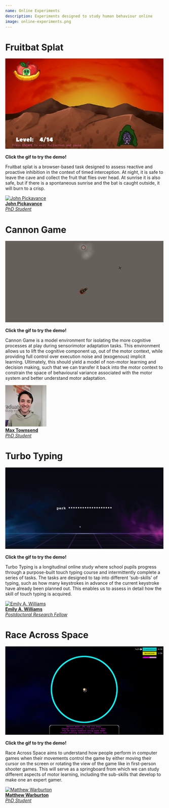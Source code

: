 ```yaml
---
name: Online Experiments
description: Experiments designed to study human behaviour online
image: online-experiments.png
---
```


# Fruitbat Splat

[![Fruitbat Splat](/static/files/fruity.gif "Fruitbat Splat")](www.fruitbatsplat.com/demo)

**Click the gif to try the demo!**

Fruitbat splat is a browser-based task designed to assess reactive and proactive inhibition in the context of timed interception. 
At night, it is safe to leave the cave and collect the fruit that flies over head. 
At sunrise it is also safe, but if there is a spontaneous sunrise and the bat is caught outside, it will burn to a crisp.

<a class="personbox" href="/people/john-pickavance/"> 
<img class="person" src="/static/people-images/jp.jpg" alt="John Pickavance"/> 
<br><strong>John Pickavance</strong><br><em>PhD Student</em>
</a>

<br>

# Cannon Game

[![Cannon Game](/static/files/shooty.gif "Cannon Game")](https://live.d3j79ry36dacsl.amplifyapp.com/)

**Click the gif to try the demo!**

Cannon Game is a model environment for isolating the more cognitive processes at play during sensorimotor adaptation tasks. 
This environment allows us to lift the cognitive component up, out of the motor context, while providing full control over execution noise and (exogenous) implicit learning. 
Ultimately, this should yield a model of non-motor learning and decision making, such that we can transfer it back into the motor context to constrain the space of behavioural variance associated with the motor system and better understand motor adaptation.

<a class="personbox" href="/people/max-townsend/"> 
<img class="person" src="/static/people-images/max.jpg" alt="Max Townsend"/> 
<br><strong>Max Townsend</strong><br><em>PhD Student</em>
</a>

<br>

# Turbo Typing

[![Turbo Typing](/static/files/typey2.gif "Turbo Typing")](https://typingdemo.d2aiys383xfv5b.amplifyapp.com/)

**Click the gif to try the demo!**

Turbo Typing is a longitudinal online study where school pupils progress through a purpose-built touch typing course and intermittently complete a series of tasks. 
The tasks are designed to tap into different 'sub-skills' of typing, such as how many keystrokes in advance of the current keystroke have already been planned out. 
This enables us to assess in detail how the skill of touch typing is acquired.

<a class="personbox" href="/people/emily-williams/"> 
<img class="person" src="/static/people-images/em.jpg" alt="Emily A. Williams" /> 
<br><strong>Emily A. Williams</strong><br><em>Postdoctoral Research Fellow </em>
</a>

<br>

# Race Across Space

[![Race Across Space](/static/files/racey.gif "Race Across Space")](https://demo.d1avb9lpkd1k4h.amplifyapp.com/)

**Click the gif to try the demo!**

Race Across Space aims to understand how people perform in computer games when their movements control the game by either moving their cursor on the screen or rotating the view of the game like in first-person shooter games.
This will serve as a springboard from which we can study different aspects of motor learning, including the sub-skills that develop to make one an expert gamer. 

<a class="personbox" href="/people/matthew-warburton/"> 
<img class="person" src="/static/people-images/matthew.jpg" alt="Matthew Warburton"/> 
<br><strong>Matthew Warburton</strong><br><em>PhD Student</em>
</a>

